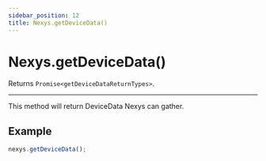 ```yaml
---
sidebar_position: 12
title: Nexys.getDeviceData()
---
```


# Nexys.getDeviceData()

Returns `Promise<getDeviceDataReturnTypes>`.

---

This method will return DeviceData Nexys can gather.

## Example

```javascript
nexys.getDeviceData();
```